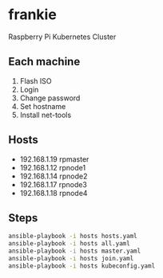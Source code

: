 # frankie
Raspberry Pi Kubernetes Cluster

## Each machine
1. Flash ISO
2. Login
3. Change password
4. Set hostname
5. Install net-tools

## Hosts 
- 192.168.1.19 rpmaster
- 192.168.1.12 rpnode1
- 192.168.1.14 rpnode2
- 192.168.1.17 rpnode3
- 192.168.1.18 rpnode4

## Steps
```bash
ansible-playbook -i hosts hosts.yaml
ansible-playbook -i hosts all.yaml
ansible-playbook -i hosts master.yaml
ansible-playbook -i hosts join.yaml
ansible-playbook -i hosts kubeconfig.yaml
```


